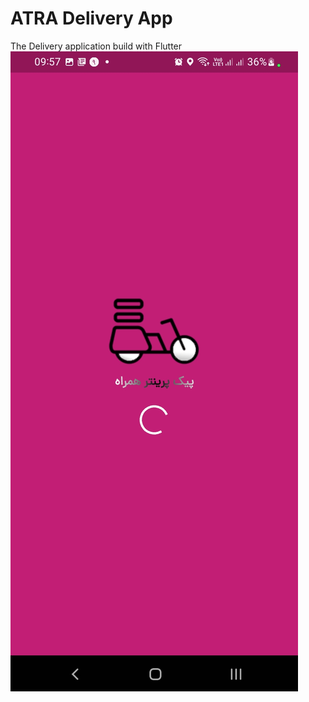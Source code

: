 # ATRA Delivery App

The Delivery application build with Flutter
![Slpash Screen](https://github.com/ir-tec/atra_driver_ScreenShots/blob/main/Screenshot_20221001-095715.jpg?raw=true)
